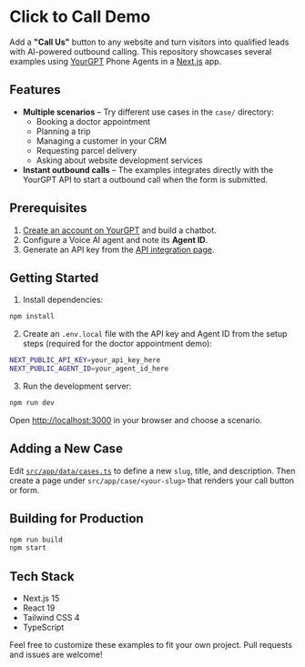 # Click to Call Demo

Add a **"Call Us"** button to any website and turn visitors into qualified leads with AI-powered outbound calling. This repository showcases several examples using [YourGPT](https://yourgpt.ai/) Phone Agents in a [Next.js](https://nextjs.org/) app.

## Features
- **Multiple scenarios** – Try different use cases in the `case/` directory:
  - Booking a doctor appointment
  - Planning a trip
  - Managing a customer in your CRM
  - Requesting parcel delivery
  - Asking about website development services
- **Instant outbound calls** – The examples integrates directly with the YourGPT API to start a outbound call when the form is submitted.


## Prerequisites
1. [Create an account on YourGPT](https://yourgpt.ai/) and build a chatbot.
2. Configure a Voice AI agent and note its **Agent ID**.
3. Generate an API key from the [API integration page](https://docs.yourgpt.ai/chatbot/integrations/api-integration/).

## Getting Started

1. Install dependencies:

```bash
npm install
```

2. Create an `.env.local` file with the API key and Agent ID from the setup steps (required for the doctor appointment demo):

```bash
NEXT_PUBLIC_API_KEY=your_api_key_here
NEXT_PUBLIC_AGENT_ID=your_agent_id_here
```

3. Run the development server:

```bash
npm run dev
```

Open [http://localhost:3000](http://localhost:3000) in your browser and choose a scenario.

## Adding a New Case

Edit [`src/app/data/cases.ts`](src/app/data/cases.ts) to define a new `slug`, title, and description. Then create a page under `src/app/case/<your-slug>` that renders your call button or form.

## Building for Production

```bash
npm run build
npm start
```

## Tech Stack

- Next.js 15
- React 19
- Tailwind CSS 4
- TypeScript

Feel free to customize these examples to fit your own project. Pull requests and issues are welcome!
